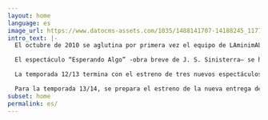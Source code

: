 ```yaml
---
layout: home
language: es
image_url: https://www.datocms-assets.com/1035/1488141707-14188245_1177122615695217_4078761031820233976_o-jpg?ch=DPR%2CWidth&auto=format&w=800
intro_text: |-
  El octubre de 2010 se aglutina por primera vez el equipo de LAminimAL Teatre Sistèmic, de la mano de Daniela De Vecchi en calidad de grupo de investigación teatral en residencia en la Sala Beckett. Desde entonces hasta junio de 2011, LAminimAL realiza laboratorios mensuales en el Obrador Internacional de Dramaturgia de la Sala Beckett que culminan con sesiones abiertas, mediante las cuales se ha podido contrastar con el público asistente el proceso de desarrollo de la poética del grupo.

  El espectáculo “Esperando Algo” -obra breve de J. S. Sinisterra– se ha presentado en varios festivales y muestras de Barcelona como Caldera Obert11, el XII Seminario Académico de Investigación Internacional, dentro del festival Temporada Off en Girona y en 2012 en el Festival Nunoff de Barcelona.

  La temporada 12/13 termina con el estreno de tres nuevos espectáculos de LAminimAL en Barcelona: en marzo estrena “Hacer que suene una flor…a pesar de todo: el suicidio del elefante hipotecado” con textos breves de José Sanchis Sinisterra, espectáculo que inaugura el nuevo espacio Àtic22 del Teatre Tantarantana con un gran éxito de público y crítica. En mayo, en la Sala Beckett estrena “Miércoles”, de Aina Tur, muy bien acogido por el público también. Y cerrando la temporada con otro éxito de taquilla con el estreno de “La Grandeza de ser uno entre tantos”, en la Sala Atrium dentro del ciclo Atrium LAB.

  Para la temporada 13/14, se prepara el estreno de la nueva entrega de “Hacer que suene una flor… A pesar de todo: la supervivencia de las luciérnagas”. El proyecto, que se podrá ver en Fira Tàrrega 2014 del 11 al 14 de Septiembre, ha sido seleccionado para formar parte del programa de Apoyo a la Creación. Está presente, dentro del ciclo IT Emergents, en el festival Grec de Barcelona y en el Festival Temporada Alta de Girona. También se presenta en Madrid, en el Festival Fringe 2014.
subset: home
permalink: es/
---
```


